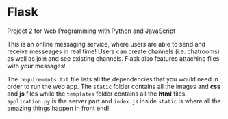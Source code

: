 # Flask

Project 2 for Web Programming with Python and JavaScript

This is an online messaging service, where users are able to send and receive messeages in real time! Users can create channels (i.e. chatrooms) as well as join and see existing channels. Flask also features attaching files with your messages!

The `requirements.txt` file lists all the dependencies that you would need in order to run the web app. The `static` folder contains all the images and <strong>css</strong> and <strong>js</strong> files while the `templates` folder contains all the <strong>html</strong> files. `application.py` is the server part and `index.js` inside `static` is where all the amazing things happen in front end!
